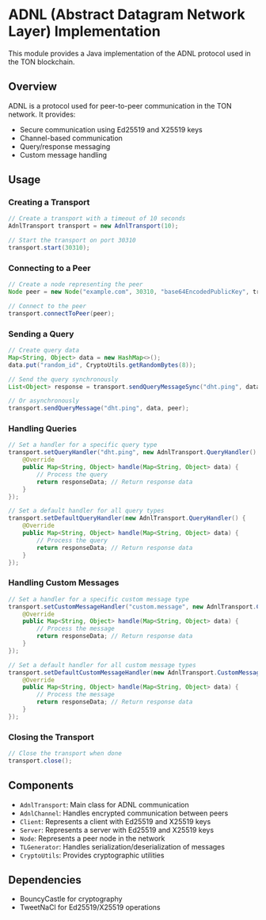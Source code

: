 # ADNL (Abstract Datagram Network Layer) Implementation

This module provides a Java implementation of the ADNL protocol used in the TON blockchain.

## Overview

ADNL is a protocol used for peer-to-peer communication in the TON network. It provides:

- Secure communication using Ed25519 and X25519 keys
- Channel-based communication
- Query/response messaging
- Custom message handling

## Usage

### Creating a Transport

```java
// Create a transport with a timeout of 10 seconds
AdnlTransport transport = new AdnlTransport(10);

// Start the transport on port 30310
transport.start(30310);
```

### Connecting to a Peer

```java
// Create a node representing the peer
Node peer = new Node("example.com", 30310, "base64EncodedPublicKey", transport);

// Connect to the peer
transport.connectToPeer(peer);
```

### Sending a Query

```java
// Create query data
Map<String, Object> data = new HashMap<>();
data.put("random_id", CryptoUtils.getRandomBytes(8));

// Send the query synchronously
List<Object> response = transport.sendQueryMessageSync("dht.ping", data, peer);

// Or asynchronously
transport.sendQueryMessage("dht.ping", data, peer);
```

### Handling Queries

```java
// Set a handler for a specific query type
transport.setQueryHandler("dht.ping", new AdnlTransport.QueryHandler() {
    @Override
    public Map<String, Object> handle(Map<String, Object> data) {
        // Process the query
        return responseData; // Return response data
    }
});

// Set a default handler for all query types
transport.setDefaultQueryHandler(new AdnlTransport.QueryHandler() {
    @Override
    public Map<String, Object> handle(Map<String, Object> data) {
        // Process the query
        return responseData; // Return response data
    }
});
```

### Handling Custom Messages

```java
// Set a handler for a specific custom message type
transport.setCustomMessageHandler("custom.message", new AdnlTransport.CustomMessageHandler() {
    @Override
    public Map<String, Object> handle(Map<String, Object> data) {
        // Process the message
        return responseData; // Return response data
    }
});

// Set a default handler for all custom message types
transport.setDefaultCustomMessageHandler(new AdnlTransport.CustomMessageHandler() {
    @Override
    public Map<String, Object> handle(Map<String, Object> data) {
        // Process the message
        return responseData; // Return response data
    }
});
```

### Closing the Transport

```java
// Close the transport when done
transport.close();
```

## Components

- `AdnlTransport`: Main class for ADNL communication
- `AdnlChannel`: Handles encrypted communication between peers
- `Client`: Represents a client with Ed25519 and X25519 keys
- `Server`: Represents a server with Ed25519 and X25519 keys
- `Node`: Represents a peer node in the network
- `TLGenerator`: Handles serialization/deserialization of messages
- `CryptoUtils`: Provides cryptographic utilities

## Dependencies

- BouncyCastle for cryptography
- TweetNaCl for Ed25519/X25519 operations
